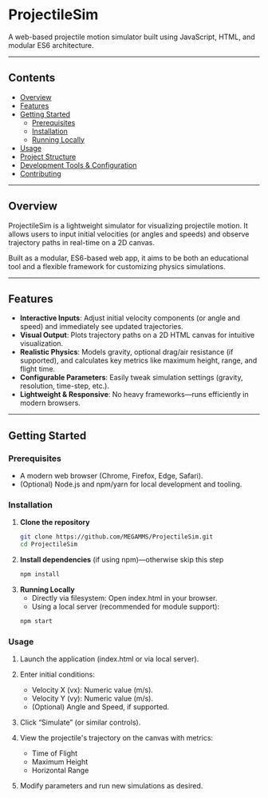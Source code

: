 # ProjectileSim

A web-based projectile motion simulator built using JavaScript, HTML, and modular ES6 architecture.

---

## Contents

- [Overview](#overview)  
- [Features](#features)  
- [Getting Started](#getting-started)  
  - [Prerequisites](#prerequisites)  
  - [Installation](#installation)  
  - [Running Locally](#running-locally)  
- [Usage](#usage)  
- [Project Structure](#project-structure)  
- [Development Tools & Configuration](#development-tools--configuration)  
- [Contributing](#contributing) 

---

## Overview

ProjectileSim is a lightweight simulator for visualizing projectile motion. It allows users to input initial velocities (or angles and speeds) and observe trajectory paths in real-time on a 2D canvas.

Built as a modular, ES6-based web app, it aims to be both an educational tool and a flexible framework for customizing physics simulations.

---

## Features

- **Interactive Inputs**: Adjust initial velocity components (or angle and speed) and immediately see updated trajectories.
- **Visual Output**: Plots trajectory paths on a 2D HTML canvas for intuitive visualization.
- **Realistic Physics**: Models gravity, optional drag/air resistance (if supported), and calculates key metrics like maximum height, range, and flight time.
- **Configurable Parameters**: Easily tweak simulation settings (gravity, resolution, time-step, etc.).
- **Lightweight & Responsive**: No heavy frameworks—runs efficiently in modern browsers.

---

## Getting Started

### Prerequisites

- A modern web browser (Chrome, Firefox, Edge, Safari).
- (Optional) Node.js and npm/yarn for local development and tooling.

### Installation

1. **Clone the repository**  
   ```bash
   git clone https://github.com/MEGAMMS/ProjectileSim.git
   cd ProjectileSim
   ```
2. **Install dependencies** (if using npm)—otherwise skip this step
   ```bash
   npm install
   ```
3. **Running Locally**
   - Directly via filesystem: Open index.html in your browser.
   - Using a local server (recommended for module support):
   ```bash
   npm start
   ```
### Usage

1. Launch the application (index.html or via local server).

2. Enter initial conditions:

    - Velocity X (vx): Numeric value (m/s).
    - Velocity Y (vy): Numeric value (m/s).
    - (Optional) Angle and Speed, if supported.

3. Click “Simulate” (or similar controls).

4. View the projectile's trajectory on the canvas with metrics:

    - Time of Flight
    - Maximum Height
    - Horizontal Range

5. Modify parameters and run new simulations as desired.
